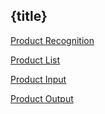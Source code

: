 ## {title}

[Product Recognition](/web/recognition)

[Product List](/web/list)

[Product Input](/web/input)

[Product Output](/web/output)
